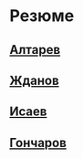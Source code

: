 # Резюме

## [Алтарев](https://alaicev.github.io/cv/Altarev)

## [Жданов](https://alaicev.github.io/cv/Zhdanov)

## [Исаев](https://alaicev.github.io/cv/Isaev)

## [Гончаров](https://alaicev.github.io/Goncharov)

